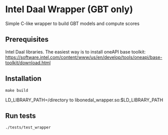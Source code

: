 # Intel Daal Wrapper (GBT only)

Simple C-like wrapper to build GBT models and compute scores

## Prerequisites

Intel Daal libraries. The easiest way is to install oneAPI base toolkit: https://software.intel.com/content/www/us/en/develop/tools/oneapi/base-toolkit/download.html

## Installation

```
make build
```
LD_LIBRARY_PATH=/directory to libonedal_wrapper.so:$LD_LIBRARY_PATH

## Run tests

```
./tests/test_wrapper
```
